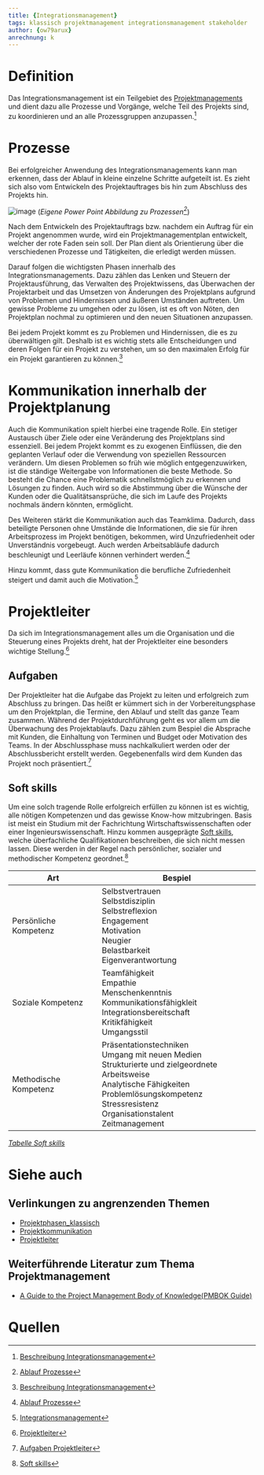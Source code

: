 ```yaml
---
title: {Integrationsmanagement}
tags: klassisch projektmanagement integrationsmanagement stakeholder
author: {ow79arux}
anrechnung: k 
---
```


# Definition
Das Integrationsmanagement ist ein Teilgebiet des [Projektmanagements](https://de.wikipedia.org/wiki/Projektmanagement) und dient dazu alle Prozesse und Vorgänge, welche Teil des Projekts sind, zu koordinieren und an alle Prozessgruppen anzupassen.[^1]


# Prozesse 
Bei erfolgreicher Anwendung des Integrationsmanagements kann man erkennen, dass der Ablauf in kleine einzelne Schritte aufgeteilt ist. Es zieht sich also vom Entwickeln des Projektauftrages bis hin zum Abschluss des Projekts hin.

![image](https://user-images.githubusercontent.com/92979613/142760466-3cb71557-6d49-4938-822f-5e84b1ad5eda.png)
(*Eigene Power Point Abbildung zu Prozessen[^2]*)

Nach dem Entwickeln des Projektauftrags bzw. nachdem ein Auftrag für ein Projekt angenommen wurde, wird ein Projektmanagementplan entwickelt, welcher der rote Faden sein soll. Der Plan dient als Orientierung über die verschiedenen Prozesse und Tätigkeiten, die erledigt werden müssen.

Darauf folgen die wichtigsten Phasen innerhalb des Integrationsmanagements. Dazu zählen das Lenken und Steuern der Projektausführung, das Verwalten des Projektwissens, das Überwachen der Projektarbeit und das Umsetzen von Änderungen des Projektplans aufgrund von Problemen und Hindernissen und äußeren Umständen auftreten. Um gewisse Probleme zu umgehen oder zu lösen, ist es oft von Nöten, den Projektplan nochmal zu optimieren und den neuen Situationen anzupassen.

Bei jedem Projekt kommt es zu Problemen und Hindernissen, die es zu überwältigen gilt. Deshalb ist es wichtig stets alle Entscheidungen und deren Folgen für ein Projekt zu verstehen, um so den maximalen Erfolg für ein Projekt garantieren zu können.[^1]


# Kommunikation innerhalb der Projektplanung

Auch die Kommunikation spielt hierbei eine tragende Rolle. Ein stetiger Austausch über Ziele oder eine Veränderung des Projektplans sind essenziell. Bei jedem Projekt kommt es zu exogenen Einflüssen, die den geplanten Verlauf oder die Verwendung von speziellen Ressourcen verändern. Um diesen Problemen so früh wie möglich entgegenzuwirken, ist die ständige Weitergabe von Informationen die beste Methode. So besteht die Chance eine Problematik schnellstmöglich zu erkennen und Lösungen zu finden. Auch wird so die Abstimmung über die Wünsche der Kunden oder die Qualitätsansprüche, die sich im Laufe des Projekts nochmals ändern könnten, ermöglicht. 

Des Weiteren stärkt die Kommunikation auch das Teamklima. Dadurch, dass beteiligte Personen ohne Umstände die Informationen, die sie für ihren Arbeitsprozess im Projekt benötigen, bekommen, wird Unzufriedenheit oder Unverständnis vorgebeugt. Auch werden Arbeitsabläufe dadurch beschleunigt und Leerläufe können verhindert werden.[^2]

Hinzu kommt, dass gute Kommunikation die berufliche Zufriedenheit steigert und damit auch die Motivation.[^3]


# Projektleiter

Da sich im Integrationsmanagement alles um die Organisation und die Steuerung eines Projekts dreht, hat der Projektleiter eine besonders wichtige Stellung.[^4] 

## Aufgaben

Der Projektleiter hat die Aufgabe das Projekt zu leiten und erfolgreich zum Abschluss zu bringen. Das heißt er kümmert sich in der Vorbereitungsphase um den Projektplan, die Termine, den Ablauf und stellt das ganze Team zusammen. Während der Projektdurchführung geht es vor allem um die Überwachung des Projektablaufs. Dazu zählen zum Bespiel die Absprache mit Kunden, die Einhaltung von Terminen und Budget oder Motivation des Teams. In der Abschlussphase muss nachkalkuliert werden oder der Abschlussbericht erstellt werden. Gegebenenfalls wird dem Kunden das Projekt noch präsentiert.[^5]

## Soft skills

Um eine solch tragende Rolle erfolgreich erfüllen zu können ist es wichtig, alle nötigen Kompetenzen und das gewisse Know-how mitzubringen. Basis ist meist ein Studium mit der Fachrichtung Wirtschaftswissenschaften oder einer Ingenieurswissenschaft. Hinzu kommen ausgeprägte [Soft skills](https://en.wikipedia.org/wiki/Soft_skills), welche überfachliche Qualifikationen beschreiben, die sich nicht messen lassen. Diese werden in der Regel nach persönlicher, sozialer und methodischer Kompetenz geordnet.[^6]


| Art  | Bespiel |
| ------------- | ------------- |
| Persönliche Kompetenz  |Selbstvertrauen <br /> Selbstdisziplin <br /> Selbstreflexion <br /> Engagement <br /> Motivation <br /> Neugier <br /> Belastbarkeit <br /> Eigenverantwortung |
| Soziale Kompetenz | Teamfähigkeit <br /> Empathie <br /> Menschenkenntnis <br /> Kommunikationsfähigkleit <br /> Integrationsbereitschaft <br /> Kritikfähigkeit <br /> Umgangsstil|
|Methodische Kompetenz |Präsentationstechniken <br /> Umgang mit neuen Medien <br /> Strukturierte und zielgeordnete Arbeitsweise <br /> Analytische Fähigkeiten <br /> Problemlösungskompetenz <br /> Stressresistenz <br /> Organisationstalent <br /> Zeitmanagement |

*[Tabelle Soft skills](https://www.praktikum.info/karrieremagazin/bewerbung/soft-skills#content_block_8380)*

# Siehe auch
## Verlinkungen zu angrenzenden Themen

* [Projektphasen_klassisch](Projektphasen_klassisch.md)
* [Projektkommunikation](Projektkommunikation.md)
* [Projektleiter](Projektleiter.md)

## Weiterführende Literatur zum Thema Projektmanagement

* [A Guide to the Project Management Body of Knowledge(PMBOK Guide)](https://www.pmi.org/pmbok-guide-standards/foundational/pmbok)

# Quellen

[^1]: [Beschreibung Integrationsmanagement](https://www.wrike.com/de/project-management-guide/faq/was-ist-integrationsmanagement-bei-projekten/)
[^2]: [Ablauf Prozesse](http://projektmanagement-definitionen.de/glossar/integrationsmanagement-in-projekten/)
[^3]: [Integrationsmanagement](https://de.wikipedia.org/wiki/Integrationsmanagement)
[^4]: [Projektleiter](https://de.wikipedia.org/wiki/Projektleiter#:~:text=Der%20Projektleiter%20ist%20f%C3%BCr%20die,im%20Rahmen%20des%20Projekts%20zust%C3%A4ndig.)
[^5]: [Aufgaben Projektleiter](https://refa.de/berufe/projektleiter)
[^6]: [Soft skills](https://www.jobteaser.com/de/advices/420-soft-skills-vs-hard-skills-was-ist-der-unterschied)
